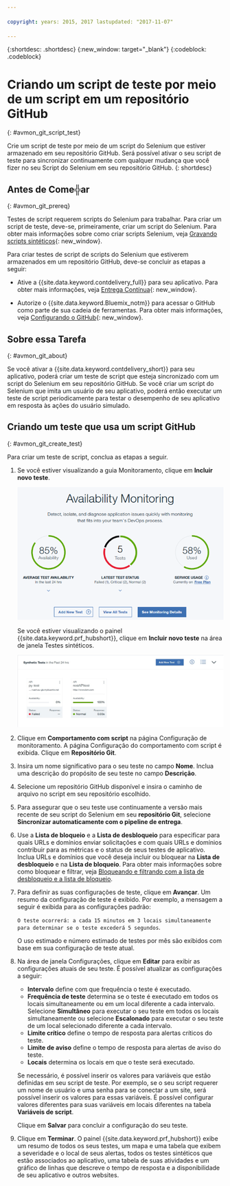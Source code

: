 ```yaml
---

copyright: years: 2015, 2017 lastupdated: "2017-11-07"

---
```


{:shortdesc: .shortdesc}
{:new_window: target="_blank"}
{:codeblock: .codeblock}

# Criando um script de teste por meio de um script em um repositório GitHub
{: #avmon_git_script_test}

Crie um script de teste por meio de um script do Selenium que estiver armazenado em seu repositório GitHub. Será
possível ativar o seu script de teste para sincronizar continuamente com qualquer mudança que você fizer no seu
Script do Selenium em seu repositório GitHub.
{: shortdesc}

## Antes de Come╬ar
{: #avmon_git_prereq}

Testes de script requerem scripts do Selenium para trabalhar. Para criar um script de teste, deve-se, primeiramente, criar um script do Selenium. Para obter mais informações sobre como criar scripts Selenium, veja [Gravando scripts sintéticos](http://www.ibm.com/support/knowledgecenter/SSMKFH/com.ibm.apmaas.doc/install/admin_syn_record_script.htm "(Abre em uma nova guia ou janela)"){: new_window}.

Para criar testes de script de scripts do Selenium que estiverem armazenados em um repositório GitHub,
deve-se concluir as etapas a seguir:

-   Ative a {{site.data.keyword.contdelivery_full}} para seu aplicativo. Para
obter mais informações, veja [Entrega Contínua](../ContinuousDelivery/index.html "(aberta emuma nova guia ou janela)"){: new_window}.

-   Autorize o {{site.data.keyword.Bluemix_notm}} para acessar o GitHub como
parte de sua cadeia de ferramentas. Para obter mais informações, veja [Configurando o GitHub](../ContinuousDelivery/toolchains_integrations.html#github "(aberto em uma nova guia ou janela)"){: new_window}.

## Sobre essa Tarefa
{: #avmon_git_about}

Se você ativar a {{site.data.keyword.contdelivery_short}} para seu aplicativo, poderá criar um teste de script que esteja sincronizado com um script do Selenium em seu repositório GitHub. Se
você criar um script do Selenium que imita um usuário de seu aplicativo, poderá então executar um
teste de script periodicamente para testar o desempenho de seu aplicativo em resposta às ações do
usuário simulado.

## Criando um teste que usa um script GitHub
{: #avmon_git_create_test}

Para criar um teste de script, conclua as etapas a seguir.

1.  Se você estiver visualizando a guia Monitoramento, clique em **Incluir novo teste**.

    ![A guia Monitoramento do aplicativo Cloud Foundry.](images/avmon_tab.png)

    Se você estiver visualizando o painel {{site.data.keyword.prf_hubshort}}, clique em **Incluir novo teste** na área de janela Testes sintéticos.

    ![O botão Incluir novo teste na área de janela Testes sintéticos.](images/syn_tests_pane.jpg)

2.  Clique em **Comportamento com script** na página Configuração de monitoramento. A página Configuração do comportamento com script é exibida. Clique em **Repositório
Git**.
3.  Insira um nome significativo para o seu teste no campo **Nome**. Inclua uma descrição do propósito de seu teste no campo
**Descrição**.
4.  Selecione um repositório GitHub disponível e insira o caminho de arquivo no script em seu repositório escolhido.
5.  Para assegurar que o seu teste use continuamente a versão mais recente de seu script
do Selenium em seu **repositório Git**, selecione **Sincronizar automaticamente com o pipeline de entrega**.
6.  Use a **Lista de bloqueio** e a **Lista de desbloqueio** para especificar para quais URLs e domínios enviar solicitações e com quais URLs e domínios contribuir para as métricas e o status de seus testes de aplicativo. Inclua URLs e domínios que você deseja incluir ou bloquear na **Lista de desbloqueio** e na **Lista de bloqueio**. Para obter mais informações sobre como bloquear e filtrar, veja [Bloqueando e filtrando com a lista de desbloqueio e a lista de bloqueio](avmon_whitelist_blacklist.html#avmon_whitelist_blacklist "Usar a lista de desbloqueio e a lista de bloqueio para determinar para quais recursos enviar solicitações e com quais recursos contribuir para as métricas e status de seus testes de aplicativo. As listas de desbloqueio e as listas de bloqueio só ficam disponíveis para testes da página da web e de comportamento com script.").
7.  Para definir as suas
configurações de teste, clique em **Avançar**. Um resumo da configuração de teste é exibido. Por exemplo, a mensagem a seguir é exibida
para as configurações padrão:

    ``O teste ocorrerá: a cada 15 minutos em 3 locais simultaneamente para determinar se o teste excederá 5 segundos``.

    O uso estimado e número estimado de testes por mês são exibidos com base em sua configuração de teste atual.

8.  Na área de janela Configurações, clique em **Editar** para exibir as configurações atuais de seu teste. É possível atualizar as configurações a seguir:
    - **Intervalo** define com que frequência o teste é executado.
    - **Frequência de teste** determina se o teste é executado em todos os locais simultaneamente ou em um local diferente a cada intervalo. Selecione **Simultâneo** para executar o seu teste em todos os locais simultaneamente ou selecione **Escalonado** para
executar o seu teste de um local selecionado diferente a cada intervalo.
    - **Limite crítico** define o tempo de resposta para alertas críticos do teste.
    - **Limite de aviso** define o tempo de resposta para alertas de aviso do teste.
    - **Locais** determina os locais em que o teste será executado.

    Se necessário, é possível inserir os valores para variáveis que estão definidas em seu script
de teste. Por exemplo, se o seu script requerer um nome de usuário e uma senha para se conectar a um site,
será possível inserir os valores para essas variáveis. É possível configurar valores diferentes para suas variáveis em locais diferentes na tabela **Variáveis de script**.

    Clique em **Salvar** para
concluir a configuração do seu teste.

9.  Clique em **Terminar**. O painel {{site.data.keyword.prf_hubshort}} exibe um resumo de todos os seus testes, um mapa e uma tabela que exibem a severidade e o local de seus alertas, todos os testes sintéticos que estão associados ao aplicativo, uma tabela de suas atividades e um gráfico de linhas que descreve o tempo de resposta e a disponibilidade de seu aplicativo e outros websites.
